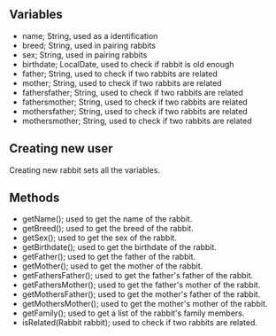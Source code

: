 ## Variables

- name; String, used as a identification
- breed; String, used in pairing rabbits
- sex; String, used in pairing rabbits
- birthdate; LocalDate, used to check if rabbit is old enough
- father; String, used to check if two rabbits are related
- mother; String, used to check if two rabbits are related
- fathersfather; String, used to check if two rabbits are related
- fathersmother; String, used to check if two rabbits are related
- mothersfather; String, used to check if two rabbits are related
- mothersmother; String, used to check if two rabbits are related

## Creating new user

Creating new rabbit sets all the variables.

## Methods

- getName(); used to get the name of the rabbit.
- getBreed(); used to get the breed of the rabbit.
- getSex(); used to get the sex of the rabbit.
- getBirthdate(); used to get the birthdate of the rabbit.
- getFather(); used to get the father of the rabbit.
- getMother(); used to get the mother of the rabbit.
- getFathersFather(); used to get the father's father of the rabbit.
- getFathersMother(); used to get the father's mother of the rabbit.
- getMothersFather(); used to get the mother's father of the rabbit.
- getMothersMother(); used to get the mother's mother of the rabbit.
- getFamily(); used to get a list of the rabbit's family members.
- isRelated(Rabbit rabbit); used to check if two rabbits are related.
